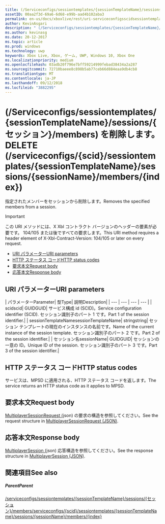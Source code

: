 ```yaml
---
title: (/Serviceconfigs/sessiontemplates/{sessionTemplateName}/sessions/{セッション}/members) を削除します。
assetID: 00aa2f3d-69a6-6d68-e99b-aad4b102aba3
permalink: en-us/docs/xboxlive/rest/uri-serviceconfigsscidsessiontemplatessessiontemplatenamesessionnamemembersindexdelete.html
author: KevinAsgari
description: " (/Serviceconfigs/sessiontemplates/{sessionTemplateName}/sessions/{セッション}/members) を削除します。"
ms.author: kevinasg
ms.date: 20-12-2017
ms.topic: article
ms.prod: windows
ms.technology: uwp
keywords: Xbox Live, Xbox, ゲーム, UWP, Windows 10, Xbox One
ms.localizationpriority: medium
ms.openlocfilehash: 03adb20f796e7bff59214999febad38434a2a287
ms.sourcegitcommit: 72710baeee8c898b5ab77ceb66d884eaa9db4cb8
ms.translationtype: MT
ms.contentlocale: ja-JP
ms.lasthandoff: 09/12/2018
ms.locfileid: "3882295"
---
```

# <a name="delete-serviceconfigsscidsessiontemplatessessiontemplatenamesessionssessionnamemembersindex"></a><span data-ttu-id="e4d48-104">(/Serviceconfigs/sessiontemplates/{sessionTemplateName}/sessions/{セッション}/members) を削除します。</span><span class="sxs-lookup"><span data-stu-id="e4d48-104">DELETE (/serviceconfigs/{scid}/sessiontemplates/{sessionTemplateName}/sessions/{sessionName}/members/{index})</span></span>
<span data-ttu-id="e4d48-105">指定されたメンバーをセッションから削除します。</span><span class="sxs-lookup"><span data-stu-id="e4d48-105">Removes the specified members from a session.</span></span>

> [!IMPORTANT]
> <span data-ttu-id="e4d48-106">この URI メソッドには、X Xbl コントラクト バージョンのヘッダーの要素が必要です。 104/105 または後ですべての要求します。</span><span class="sxs-lookup"><span data-stu-id="e4d48-106">This URI method requires a header element of X-Xbl-Contract-Version: 104/105 or later on every request.</span></span>

  * [<span data-ttu-id="e4d48-107">URI パラメーター</span><span class="sxs-lookup"><span data-stu-id="e4d48-107">URI parameters</span></span>](#ID4ET)
  * [<span data-ttu-id="e4d48-108">HTTP ステータス コード</span><span class="sxs-lookup"><span data-stu-id="e4d48-108">HTTP status codes</span></span>](#ID4E5)
  * [<span data-ttu-id="e4d48-109">要求本文</span><span class="sxs-lookup"><span data-stu-id="e4d48-109">Request body</span></span>](#ID4EFB)
  * [<span data-ttu-id="e4d48-110">応答本文</span><span class="sxs-lookup"><span data-stu-id="e4d48-110">Response body</span></span>](#ID4EOB)

<a id="ID4ET"></a>


## <a name="uri-parameters"></a><span data-ttu-id="e4d48-111">URI パラメーター</span><span class="sxs-lookup"><span data-stu-id="e4d48-111">URI parameters</span></span>

| <span data-ttu-id="e4d48-112">パラメーター</span><span class="sxs-lookup"><span data-stu-id="e4d48-112">Parameter</span></span>| <span data-ttu-id="e4d48-113">型</span><span class="sxs-lookup"><span data-stu-id="e4d48-113">Type</span></span>| <span data-ttu-id="e4d48-114">説明</span><span class="sxs-lookup"><span data-stu-id="e4d48-114">Description</span></span>|
| --- | --- | --- | --- |
| <span data-ttu-id="e4d48-115">scid</span><span class="sxs-lookup"><span data-stu-id="e4d48-115">scid</span></span>| <span data-ttu-id="e4d48-116">GUID</span><span class="sxs-lookup"><span data-stu-id="e4d48-116">GUID</span></span>| <span data-ttu-id="e4d48-117">サービス構成 id (SCID)。</span><span class="sxs-lookup"><span data-stu-id="e4d48-117">Service configuration identifier (SCID).</span></span> <span data-ttu-id="e4d48-118">セッション識別子のパート 1 です。</span><span class="sxs-lookup"><span data-stu-id="e4d48-118">Part 1 of the session identifier.</span></span>|
| <span data-ttu-id="e4d48-119">sessionTemplateName</span><span class="sxs-lookup"><span data-stu-id="e4d48-119">sessionTemplateName</span></span>| <span data-ttu-id="e4d48-120">string</span><span class="sxs-lookup"><span data-stu-id="e4d48-120">string</span></span>| <span data-ttu-id="e4d48-121">セッション テンプレートの現在のインスタンスの名前です。</span><span class="sxs-lookup"><span data-stu-id="e4d48-121">Name of the current instance of the session template.</span></span> <span data-ttu-id="e4d48-122">セッション識別子のパート 2 です。</span><span class="sxs-lookup"><span data-stu-id="e4d48-122">Part 2 of the session identifier.</span></span>|
| <span data-ttu-id="e4d48-123">セッション名</span><span class="sxs-lookup"><span data-stu-id="e4d48-123">sessionName</span></span>| <span data-ttu-id="e4d48-124">GUID</span><span class="sxs-lookup"><span data-stu-id="e4d48-124">GUID</span></span>| <span data-ttu-id="e4d48-125">セッションの一意の ID。</span><span class="sxs-lookup"><span data-stu-id="e4d48-125">Unique ID of the session.</span></span> <span data-ttu-id="e4d48-126">セッション識別子のパート 3 です。</span><span class="sxs-lookup"><span data-stu-id="e4d48-126">Part 3 of the session identifier.</span></span>|

<a id="ID4E5"></a>


## <a name="http-status-codes"></a><span data-ttu-id="e4d48-127">HTTP ステータス コード</span><span class="sxs-lookup"><span data-stu-id="e4d48-127">HTTP status codes</span></span>
<span data-ttu-id="e4d48-128">サービスは、MPSD に適用される、HTTP ステータス コードを返します。</span><span class="sxs-lookup"><span data-stu-id="e4d48-128">The service returns an HTTP status code as it applies to MPSD.</span></span>  
<a id="ID4EFB"></a>


## <a name="request-body"></a><span data-ttu-id="e4d48-129">要求本文</span><span class="sxs-lookup"><span data-stu-id="e4d48-129">Request body</span></span>
<span data-ttu-id="e4d48-130">[MultiplayerSessionRequest (](../../json/json-multiplayersessionrequest.md)json) の要求の構造を参照してください。</span><span class="sxs-lookup"><span data-stu-id="e4d48-130">See the request structure in [MultiplayerSessionRequest (JSON)](../../json/json-multiplayersessionrequest.md).</span></span>  
<a id="ID4EOB"></a>


## <a name="response-body"></a><span data-ttu-id="e4d48-131">応答本文</span><span class="sxs-lookup"><span data-stu-id="e4d48-131">Response body</span></span>
<span data-ttu-id="e4d48-132">[MultiplayerSession (](../../json/json-multiplayersession.md)json) 応答構造を参照してください。</span><span class="sxs-lookup"><span data-stu-id="e4d48-132">See the response structure in [MultiplayerSession (JSON)](../../json/json-multiplayersession.md).</span></span>  
<a id="ID4EYB"></a>


## <a name="see-also"></a><span data-ttu-id="e4d48-133">関連項目</span><span class="sxs-lookup"><span data-stu-id="e4d48-133">See also</span></span>

<a id="ID4E1B"></a>


##### <a name="parent"></a><span data-ttu-id="e4d48-134">Parent</span><span class="sxs-lookup"><span data-stu-id="e4d48-134">Parent</span></span>

[<span data-ttu-id="e4d48-135">/serviceconfigs/sessiontemplates/{sessionTemplateName}/sessions/{セッション}/members</span><span class="sxs-lookup"><span data-stu-id="e4d48-135">/serviceconfigs/{scid}/sessiontemplates/{sessionTemplateName}/sessions/{sessionName}/members/{index}</span></span>](uri-serviceconfigsscidsessiontemplatessessiontemplatenamesessionnamemembersindex.md)
